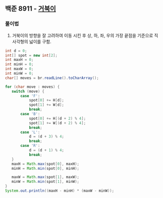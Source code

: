 ## 백준 8911 - [거북이](https://www.acmicpc.net/problem/8911)
 
 
### 풀이법
 
1. 거북이의 방향을 잘 고려하여 이동 시킨 후 상, 하, 좌, 우의 가장 끝점을 기준으로 직사각형의 넓이를 구함.
 
 ```JAVA
int d = 0;
int[] spot = new int[2];
int maxH = 0;
int minH = 0;
int maxW = 0;
int minW = 0;
char[] moves = br.readLine().toCharArray();

for (char move : moves) {
    switch (move) {
        case 'F':
            spot[0] += H[d];
            spot[1] += W[d];
            break;
        case 'B':
            spot[0] += H[(d + 2) % 4];
            spot[1] += W[(d + 2) % 4];
            break;
        case 'L':
            d = (d + 3) % 4;
            break;
        case 'R':
            d = (d + 1) % 4;
            break;
    }
    maxH = Math.max(spot[0], maxH);
    minH = Math.min(spot[0], minH);

    maxW = Math.max(spot[1], maxW);
    minW = Math.min(spot[1], minW);
}
System.out.println((maxH - minH) * (maxW - minW));
```
